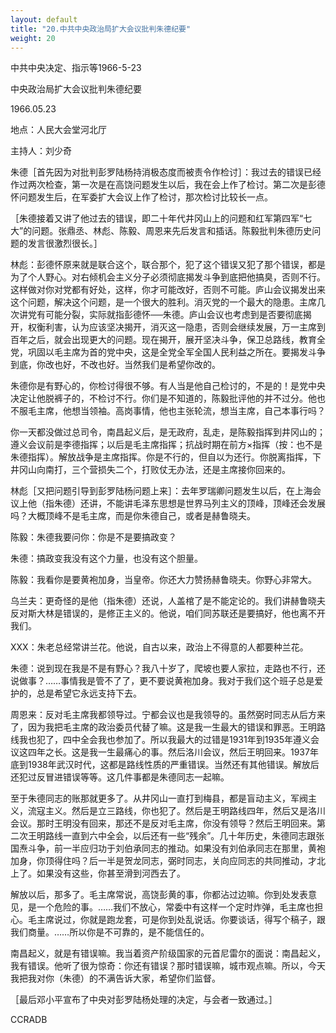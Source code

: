 ```yaml
---
layout: default
title: "20.中共中央政治局扩大会议批判朱德纪要"
weight: 20
---
```


中共中央决定、指示等1966-5-23

中央政治局扩大会议批判朱德纪要

1966.05.23

地点：人民大会堂河北厅

主持人：刘少奇

朱德［首先因为对批判彭罗陆杨持消极态度而被责令作检讨］：我过去的错误已经作过两次检查，第一次是在高饶问题发生以后，我在会上作了检讨。第二次是彭德怀问题发生后，在军委扩大会议上作了检讨，那次检讨比较长一点。

［朱德接着又讲了他过去的错误，即二十年代井冈山上的问题和红军第四军“七大”的问题。张鼎丞、林彪、陈毅、周恩来先后发言和插话。陈毅批判朱德历史问题的发言很激烈很长。］

林彪：彭德怀原来就是联合这个，联合那个，犯了这个错误又犯了那个错误，都是为了个人野心。对右倾机会主义分子必须彻底揭发斗争到底把他搞臭，否则不行。这样做对你对党都有好处，这样，你才可能改好，否则不可能。庐山会议揭发出来这个问题，解决这个问题，是一个很大的胜利。消灭党的一个最大的隐患。主席几次讲党有可能分裂，实际就指彭德怀──朱德。庐山会议也考虑到是否要彻底揭开，权衡利害，认为应该坚决揭开，消灭这一隐患，否则会继续发展，万一主席到百年之后，就会出现更大的问题。现在揭开，展开坚决斗争，保卫总路线，教育全党，巩固以毛主席为首的党中央，这是全党全军全国人民利益之所在。要揭发斗争到底，你改也好，不改也好。当然我们是希望你改的。

朱德你是有野心的，你检讨得很不够。有人当是他自己检讨的，不是的！是党中央决定让他脱裤子的，不检讨不行。你们是不知道的，陈毅批评他的并不过分。他也不服毛主席，他想当领袖。高岗事情，他也主张轮流，想当主席，自己本事行吗？

你一天都没做过总司令，南昌起义后，是无政府，乱走，是陈毅指挥到井冈山的；遵义会议前是李德指挥；以后是毛主席指挥；抗战时期在前方×指挥（按：也不是朱德指挥）。解放战争是主席指挥。你是不行的，但自以为还行。你脱离指挥，下井冈山向南打，三个营损失二个，打败仗无办法，还是主席接你回来的。

林彪［又把问题引导到彭罗陆杨问题上来］：去年罗瑞卿问题发生以后，在上海会议上他（指朱德）还讲，不能讲毛泽东思想是世界马列主义的顶峰，顶峰还会发展吗？大概顶峰不是毛主席，而是你朱德自己，或者是赫鲁晓夫。

陈毅：朱德我要问你：你是不是要搞政变？

朱德：搞政变我没有这个力量，也没有这个胆量。

陈毅：我看你是要黄袍加身，当皇帝。你还大力赞扬赫鲁晓夫。你野心非常大。

乌兰夫：更奇怪的是他（指朱德）还说，人盖棺了是不能定论的。我们讲赫鲁晓夫反对斯大林是错误的，是修正主义的。他说，咱们同苏联还是要搞好，他也离不开我们。

XXX：朱老总经常讲兰花。他说，自古以来，政治上不得意的人都要种兰花。

朱德：说到现在我是不是有野心？我八十岁了，爬坡也要人家拉，走路也不行，还说做事？……事情我是管不了了，更不要说黄袍加身。我对于我们这个班子总是爱护的，总是希望它永远支持下去。

周恩来：反对毛主席我都领导过。宁都会议也是我领导的。虽然弼时同志从后方来了，因为我把毛主席的政治委员代替了嘛。这是我一生最大的错误和罪恶。王明路线我也犯了，四中全会我也参加了。所以我最大的过错是1931年到1935年遵义会议这四年之长。这是我一生最痛心的事。然后洛川会议，然后王明回来。1937年底到1938年武汉时代，这都是路线性质的严重错误。当然还有其他错误。解放后还犯过反冒进错误等等。这几件事都是朱德同志一起嘛。

至于朱德同志的账那就更多了。从井冈山一直打到梅县，都是盲动主义，军阀主义，流寇主义。然后是立三路线，你也犯了。然后是王明路线四年，然后又是洛川会议。那时王明没有回来，那还不是反对毛主席，你没有领导？然后王明回来。第二次王明路线一直到六中全会，以后还有一些“残余”。几十年历史，朱德同志跟张国焘斗争，前一半应归功于刘伯承同志的推动。如果没有刘伯承同志在那里，黄袍加身，你顶得住吗？后一半是贺龙同志，弼时同志，关向应同志的共同推动，才北上了。如果没有这些，你甚至滑到河西去了。

解放以后，那多了。毛主席常说，高饶彭黄的事，你都沾过边嘛。你到处发表意见，是一个危险的事。……我们不放心，常委中有这样一个定时炸弹，毛主席也担心。毛主席说过，你就是跑龙套，可是你到处乱说话。你要谈话，得写个稿子，跟我们商量。……所以你是不可靠的，是不能信任的。

南昌起义，就是有错误嘛。我当着资产阶级国家的元首尼雷尔的面说：南昌起义，我有错误。他听了很为惊奇：你还有错误？那时错误嘛，城市观点嘛。所以，今天我把我对你（朱德）的不满告诉大家，希望你们监督。

［最后邓小平宣布了中央对彭罗陆杨处理的决定，与会者一致通过。］

CCRADB

